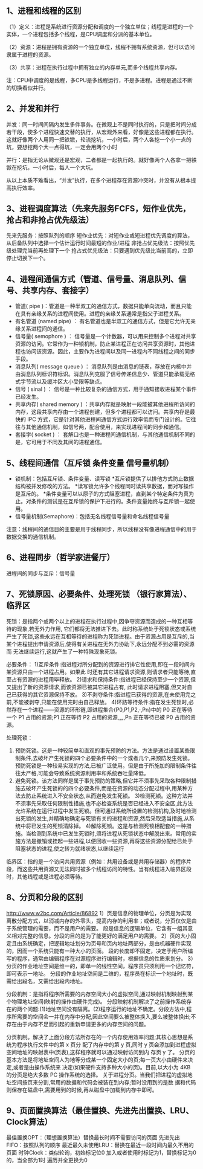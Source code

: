 ## 1、进程和线程的区别

（1）定义：进程是系统进行资源分配和调度的一个独立单位；线程是进程的一个实体，一个进程包括多个线程，是CPU调度和分派的基本单位。

（2）资源：进程是拥有资源的一个独立单位，线程不拥有系统资源，但可以访问隶属于进程的资源。

（3）共享：进程在执行过程中拥有独立的内存单元,而多个线程共享内存。

注：CPU中调度的是线程，多CPU是多线程运行，不是多进程。进程是通过不断的切换看似并行。

## 2、并发和并行

并发：同一时间间隔内发生多件事务。在微观上不是同时执行的，只是把时间分成若干段，使多个进程快速交替的执行，从宏观外来看，好像是这些进程都在执行。这就好像两个人用同一把铁锨，轮流挖坑，一小时后，两个人各挖一个小一点的坑，要想挖两个大一点得坑，一定会用两个小时

并行：是指无论从微观还是宏观，二者都是一起执行的。就好像两个人各拿一把铁锨在挖坑，一小时后，每人一个大坑。 

从以上本质不难看出，“并发”执行，在多个进程存在资源冲突时，并没有从根本提高执行效率。

## 3、进程调度算法（先来先服务FCFS，短作业优先，抢占和非抢占优先级法） 

先来先服务：按照队列的顺序
短作业优先：对短作业或短进程优先调度的算法，从后备队列中选择一个估计运行时间最短的作业/进程
非抢占优先级法：按照优先级处理完当前再处理下一个
抢占式优先级法：只要遇到优先级比当前高的，立即停止切换下一个。

## 4、进程间通信方式（管道、信号量、消息队列、信号、共享内存、套接字）

- 管道( pipe )：管道是一种半双工的通信方式，数据只能单向流动，而且只能在具有亲缘关系的进程间使用。进程的亲缘关系通常是指父子进程关系。
- 有名管道 (named pipe) ： 有名管道也是半双工的通信方式，但是它允许无亲缘关系进程间的通信。
- 信号量( semophore ) ： 信号量是一个计数器，可以用来控制多个进程对共享资源的访问。它常作为一种锁机制，防止某进程正在访问共享资源时，其他进程也访问该资源。因此，主要作为进程间以及同一进程内不同线程之间的同步手段。
- 消息队列( message queue ) ： 消息队列是由消息的链表，存放在内核中并由消息队列标识符标识。消息队列克服了信号传递信息少、管道只能承载无格式字节流以及缓冲区大小受限等缺点。
- 信号 ( sinal ) ： 信号是一种比较复杂的通信方式，用于通知接收进程某个事件已经发生。
- 共享内存( shared memory ) ：共享内存就是映射一段能被其他进程所访问的内存，这段共享内存由一个进程创建，但多个进程都可以访问。共享内存是最快的 IPC 方式，它是针对其他进程间通信方式运行效率低而专门设计的。它往往与其他通信机制，如信号两，配合使用，来实现进程间的同步和通信。
- 套接字( socket ) ： 套解口也是一种进程间通信机制，与其他通信机制不同的是，它可用于不同及其间的进程通信。

## 5、线程间通信（互斥锁 条件变量 信号量机制） 

- 锁机制：包括互斥锁、条件变量、读写锁
   *互斥锁提供了以排他方式防止数据结构被并发修改的方法。
   *读写锁允许多个线程同时读共享数据，而对写操作是互斥的。
   *条件变量可以以原子的方式阻塞进程，直到某个特定条件为真为止。对条件的测试是在互斥锁的保护下进行的。条件变量始终与互斥锁一起使用。
- 信号量机制(Semaphore)：包括无名线程信号量和命名线程信号量
  

注意：线程间的通信目的主要是用于线程同步，所以线程没有像进程通信中的用于数据交换的通信机制。

## 6、进程同步（哲学家进餐厅）

进程间的同步与互斥：信号量

## 7、死锁原因、必要条件、处理死锁 （银行家算法）、临界区

死锁：是指两个或两个以上的进程在执行过程中,因争夺资源而造成的一种互相等待的现象,若无外力作用, 它们都将无法推进下去。此时称系统处于死锁状态或系统产生了死锁,这些永远在互相等待的进程称为死锁进程。由于资源占用是互斥的,当某个进程提出申请资源后,使得有关进程在无外力协助下,永远分配不到必需的资源而 无法继续运行,这就产生了一种特殊现象死锁。

必要条件：
1)互斥条件:指进程对所分配到的资源进行排它性使用,即在一段时间内某资源只由一个进程占用。如果此 时还有其它进程请求资源,则请求者只能等待,直至占有资源的进程用毕释放。 
2)请求和保持条件:指进程已经保持至少一个资源,但又提出了新的资源请求,而该资源已被其它进程占有, 此时请求进程阻塞,但又对自己已获得的其它资源保持不放。 
3)不剥夺条件:指进程已获得的资源,在未使用完之前,不能被剥夺,只能在使用完时由自己释放。 
4)环路等待条件:指在发生死锁时,必然存在一个进程——资源的环形链,即进程集合{P0,P1,P2,·,Pn}中的 P0 正在等待一个 P1 占用的资源;P1 正在等待 P2 占用的资源,„„,Pn 正在等待已被 P0 占用的资源。

处理死锁：
1) 预防死锁。这是一种较简单和直观的事先预防的方法。方法是通过设置某些限制条件,去破坏产生死锁的四个必要条件中的一个或者几个,来预防发生死锁。预防死锁是一种较易实现的方法,已被广泛使用。但是由于所施加的限制条件往往太严格,可能会导致系统资源利用率和系统吞吐量降低。
2) 避免死锁。该方法同样是属于事先预防的策略,但它并不须事先采取各种限制措施去破坏产生死锁的的四个必要条件,而是在资源的动态分配过程中,用某种方法去防止系统进入不安全状态,从而避免发生死锁。
3)检测死锁。这种方法并不须事先采取任何限制性措施,也不必检查系统是否已经进入不安全区,此方法允许系统在运行过程中发生死锁。但可通过系统所设置的检测机构,及时地检测出死锁的发生,并精确地确定与死锁有关的进程和资源,然后采取适当措施,从系统中将已发生的死锁清除掉。
4)解除死锁。这是与检测死锁相配套的一种措施。当检测到系统中已发生死锁时,须将进程从死锁状态中解脱出来。常用的实施方法是撤销或挂起一些进程,以便回收一些资源,再将这些资源分配给已处于阻塞状态的进程,使之转为就绪状态,以继续运行

临界区：指的是一个访问共用资源（例如：共用设备或是共用存储器）的程序片段，而这些共用资源又无法同时被多个线程访问的特性。当有线程进入临界区段时，其他线程或是进程必须等待。 

## 8、分页和分段的区别

http://www.w2bc.com/Article/86892
1）页是信息的物理单位，分页是为实现离散分配方式，以消减内存的外零头，提高内存的利用率；或者说，分页仅仅是由于系统管理的需要，而不是用户的需要。
段是信息的逻辑单位，它含有一组其意义相对完整的信息。分段的目的是为了能更好的满足用户的需要。
2）页的大小固定且由系统确定，把逻辑地址划分为页号和页内地址两部分，是由机器硬件实现的，因而一个系统只能有一种大小的页面。
段的长度却不固定，决定于用户所编写的程序，通常由编辑程序在对源程序进行编辑时，根据信息的性质来划分。
3）分页的作业地址空间是维一的，即单一的线性空间，程序员只须利用一个记忆符，即可表示一地址。
分段的作业地址空间是二维的，程序员在标识一个地址时，既需给出段名，又需给出段内地址。

分段机制：是指将程序所需要的内存空间大小的虚拟空间,通过映射机制映射到某个物理地址空间(映射的操作由硬件完成)。
分段映射机制解决了之前操作系统存在的两个问题:(1)地址空间没有隔离。(2)程序运行的地址不确定。分段方法中,程序所需要的空间会一并在内存中分配,因此空间要么被整体换入,要么被整体换出;不存在由于内存不足而引起的重新申请更多的内存空间的问题。 

分页机制。解决了上面分段方法所存在的一个内存使用效率问题;其核心思想是系统为程序执行文件中的第 x 页分 配了内存中的第 y 页,同时 y 页会添加到进程虚拟空间地址的映射表中(页表),这样程序就可以通过映射访问到内 存页 y 了。 分页的基本方法是将地址空间人为地等分成某一个固定大小的页;每一页大小由硬件来决定,或者是由操作系统来 决定(如果硬件支持多种大小的页)。目前,以大小为 4KB 的分页是绝大多数 PC 操作系统的选择。 关于进程分页。当我们把进程的虚拟地址空间按页来分割,常用的数据和代码会被装在到内存;暂时没用到的是数 据和代码则保存在磁盘中,需要用到的时候,再从磁盘中加载到内存中即可。

## 9、页面置换算法（最佳置换、先进先出置换、LRU、Clock算法）

最佳置换OPT：（理想置换算法）替换最长时间不需要访问的页面
先进先出FIFO：按照队列的顺序
最近最久未使用LRU：替换在最近一段时间内最久不用的页面
时钟Clock：类似轮询，初始标记位0 加入或者使用时标记为1，替换标记为0的，当全部为1时 遍历并全更换为0